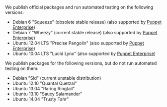 We publish official packages and run automated testing on the following versions:

* Debian 6 "Squeeze" (obsolete stable release) (also supported by [Puppet Enterprise][peinstall])
* Debian 7 "Wheezy" (current stable release) (also supported by [Puppet Enterprise][peinstall])
* Ubuntu 12.04 LTS "Precise Pangolin" (also supported by [Puppet Enterprise][peinstall])
* Ubuntu 10.04 LTS "Lucid Lynx" (also supported by [Puppet Enterprise][peinstall])

We publish packages for the following versions, but do not run automated testing on them:

* Debian "Sid" (current unstable distribution)
* Ubuntu 12.10 "Quantal Quetzal"
* Ubuntu 13.04 "Raring Ringtail"
* Ubuntu 13.10 "Saucy Salamander"
* Ubuntu 14.04 "Trusty Tahr"

[peinstall]: /pe/latest/install_basic.html
<!-- When updating these, you don't need to update any other area of the docs. -->
